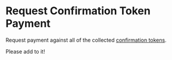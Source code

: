 # Request Confirmation Token Payment

Request payment against all of the collected [confirmation tokens](https://github.com/brave/brave-browser/wiki/Security-and-privacy-model-for-ad-confirmations).

Please add to it!
